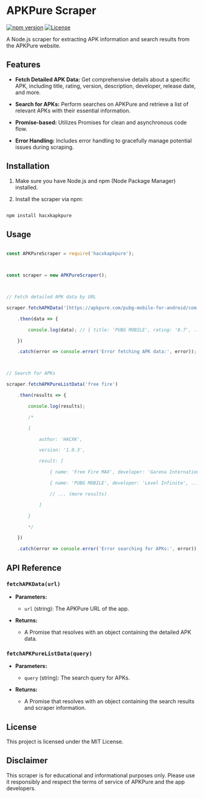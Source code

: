 # APKPure Scraper



[![npm version](https://img.shields.io/npm/v/your-package-name.svg)](https://www.npmjs.com/package/your-package-name) [![License](https://img.shields.io/badge/License-MIT-blue.svg)](https://opensource.org/licenses/MIT)



A Node.js scraper for extracting APK information and search results from the APKPure website.



## Features



- **Fetch Detailed APK Data:** Get comprehensive details about a specific APK, including title, rating, version, description, developer, release date, and more.

- **Search for APKs:** Perform searches on APKPure and retrieve a list of relevant APKs with their essential information.

- **Promise-based:** Utilizes Promises for clean and asynchronous code flow.

- **Error Handling:** Includes error handling to gracefully manage potential issues during scraping.



## Installation



1. Make sure you have Node.js and npm (Node Package Manager) installed.

2. Install the scraper via npm:



```bash

npm install hacxkapkpure

```



## Usage



```javascript

const APKPureScraper = require('hacxkapkpure'); 



const scraper = new APKPureScraper();



// Fetch detailed APK data by URL

scraper.fetchAPKData('[https://apkpure.com/pubg-mobile-for-android/com.tencent.ig](https://apkpure.com/pubg-mobile-for-android/com.tencent.ig)')

    .then(data => {

        console.log(data); // { title: 'PUBG MOBILE', rating: '8.7', ... }

    })

    .catch(error => console.error('Error fetching APK data:', error));



// Search for APKs

scraper.fetchAPKPureListData('free fire')

    .then(results => {

        console.log(results); 

        /*

        {

            author: 'HACXK', 

            version: '1.0.3',

            result: [

                { name: 'Free Fire MAX', developer: 'Garena International I', ...},

                { name: 'PUBG MOBILE', developer: 'Level Infinite', ...},

                // ... (more results)

            ]

        }

        */

    })

    .catch(error => console.error('Error searching for APKs:', error));

```



## API Reference



### `fetchAPKData(url)`



- **Parameters:**

  - `url` (string): The APKPure URL of the app.

- **Returns:**

  - A Promise that resolves with an object containing the detailed APK data.

  

### `fetchAPKPureListData(query)`

- **Parameters:**

  - `query` (string): The search query for APKs.

- **Returns:**

  - A Promise that resolves with an object containing the search results and scraper information. 





## License



This project is licensed under the MIT License.



## Disclaimer



This scraper is for educational and informational purposes only. Please use it responsibly and respect the terms of service of APKPure and the app developers.




